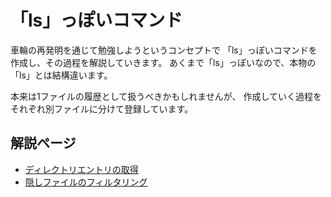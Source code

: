 # 「ls」っぽいコマンド

車輪の再発明を通じて勉強しようというコンセプトで
「ls」っぽいコマンドを作成し、その過程を解説していきます。
あくまで「ls」っぽいなので、本物の「ls」とは結構違います。

本来は1ファイルの履歴として扱うべきかもしれませんが、
作成していく過程をそれぞれ別ファイルに分けて登録しています。

## 解説ページ

- [ディレクトリエントリの取得](http://www.mm2d.net/main/prog/linux/ls-01.html)
- [隠しファイルのフィルタリング](http://www.mm2d.net/main/prog/linux/ls-02.html)
